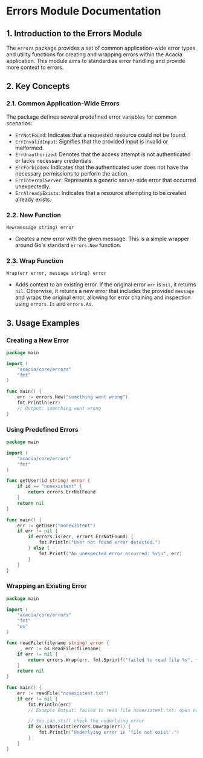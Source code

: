 # Errors Module Documentation

## 1. Introduction to the Errors Module
The `errors` package provides a set of common application-wide error types and utility functions for creating and wrapping errors within the Acacia application. This module aims to standardize error handling and provide more context to errors.

## 2. Key Concepts

### 2.1. Common Application-Wide Errors
The package defines several predefined error variables for common scenarios:

*   `ErrNotFound`: Indicates that a requested resource could not be found.
*   `ErrInvalidInput`: Signifies that the provided input is invalid or malformed.
*   `ErrUnauthorized`: Denotes that the access attempt is not authenticated or lacks necessary credentials.
*   `ErrForbidden`: Indicates that the authenticated user does not have the necessary permissions to perform the action.
*   `ErrInternalServer`: Represents a generic server-side error that occurred unexpectedly.
*   `ErrAlreadyExists`: Indicates that a resource attempting to be created already exists.

### 2.2. New Function
`New(message string) error`
*   Creates a new error with the given message. This is a simple wrapper around Go's standard `errors.New` function.

### 2.3. Wrap Function
`Wrap(err error, message string) error`
*   Adds context to an existing error. If the original error `err` is `nil`, it returns `nil`. Otherwise, it returns a new error that includes the provided `message` and wraps the original error, allowing for error chaining and inspection using `errors.Is` and `errors.As`.

## 3. Usage Examples

### Creating a New Error
```go
package main

import (
	"acacia/core/errors"
	"fmt"
)

func main() {
	err := errors.New("something went wrong")
	fmt.Println(err)
	// Output: something went wrong
}
```

### Using Predefined Errors
```go
package main

import (
	"acacia/core/errors"
	"fmt"
)

func getUser(id string) error {
	if id == "nonexistent" {
		return errors.ErrNotFound
	}
	return nil
}

func main() {
	err := getUser("nonexistent")
	if err != nil {
		if errors.Is(err, errors.ErrNotFound) {
			fmt.Println("User not found error detected.")
		} else {
			fmt.Printf("An unexpected error occurred: %v\n", err)
		}
	}
}
```

### Wrapping an Existing Error
```go
package main

import (
	"acacia/core/errors"
	"fmt"
	"os"
)

func readFile(filename string) error {
	_, err := os.ReadFile(filename)
	if err != nil {
		return errors.Wrap(err, fmt.Sprintf("failed to read file %s", filename))
	}
	return nil
}

func main() {
	err := readFile("nonexistent.txt")
	if err != nil {
		fmt.Println(err)
		// Example Output: failed to read file nonexistent.txt: open nonexistent.txt: no such file or directory

		// You can still check the underlying error
		if os.IsNotExist(errors.Unwrap(err)) {
			fmt.Println("Underlying error is 'file not exist'.")
		}
	}
}
